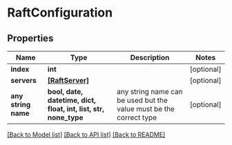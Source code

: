 # RaftConfiguration


## Properties
Name | Type | Description | Notes
------------ | ------------- | ------------- | -------------
**index** | **int** |  | [optional] 
**servers** | [**[RaftServer]**](RaftServer.md) |  | [optional] 
**any string name** | **bool, date, datetime, dict, float, int, list, str, none_type** | any string name can be used but the value must be the correct type | [optional]

[[Back to Model list]](../README.md#documentation-for-models) [[Back to API list]](../README.md#documentation-for-api-endpoints) [[Back to README]](../README.md)


